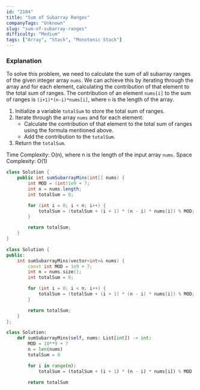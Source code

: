 ```yaml
---
id: "2104"
title: "Sum of Subarray Ranges"
companyTags: "Unknown"
slug: "sum-of-subarray-ranges"
difficulty: "Medium"
tags: ["Array", "Stack", "Monotonic Stack"]
---
```


### Explanation
To solve this problem, we need to calculate the sum of all subarray ranges of the given integer array `nums`. We can achieve this by iterating through the array and for each element, calculating the contribution of that element to the total sum of ranges. The contribution of an element `nums[i]` to the sum of ranges is `(i+1)*(n-i)*nums[i]`, where `n` is the length of the array.

1. Initialize a variable `totalSum` to store the total sum of ranges.
2. Iterate through the array `nums` and for each element:
   - Calculate the contribution of that element to the total sum of ranges using the formula mentioned above.
   - Add the contribution to the `totalSum`.
3. Return the `totalSum`.

Time Complexity: O(n), where n is the length of the input array `nums`.
Space Complexity: O(1)
```java
class Solution {
    public int sumSubarrayMins(int[] nums) {
        int MOD = (int)1e9 + 7;
        int n = nums.length;
        int totalSum = 0;

        for (int i = 0; i < n; i++) {
            totalSum = (totalSum + (i + 1) * (n - i) * nums[i]) % MOD;
        }

        return totalSum;
    }
}
```

```cpp
class Solution {
public:
    int sumSubarrayMins(vector<int>& nums) {
        const int MOD = 1e9 + 7;
        int n = nums.size();
        int totalSum = 0;

        for (int i = 0; i < n; i++) {
            totalSum = (totalSum + (i + 1) * (n - i) * nums[i]) % MOD;
        }

        return totalSum;
    }
};
```

```python
class Solution:
    def sumSubarrayMins(self, nums: List[int]) -> int:
        MOD = 10**9 + 7
        n = len(nums)
        totalSum = 0

        for i in range(n):
            totalSum = (totalSum + (i + 1) * (n - i) * nums[i]) % MOD

        return totalSum
```